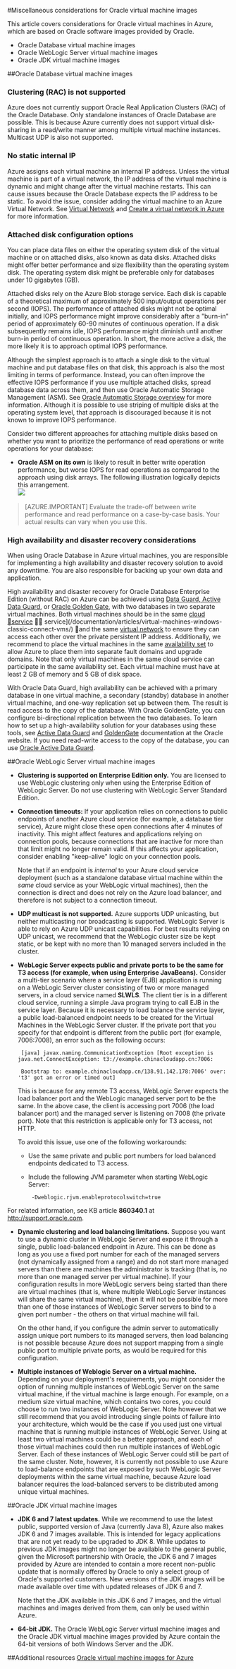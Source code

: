 <properties
pageTitle="Considerations for using Oracle VM images | Azure"
description="Learn about supported configurations and limitations for an Oracle VM on Windows Server in Azure before you deploy."
services="virtual-machines-windows"
documentationCenter=""
manager="timlt"
authors="rickstercdn"
tags="azure-service-management"/>

<tags
	ms.service="virtual-machines-windows"
	ms.date="05/17/2016"
	wacn.date=""/>

#Miscellaneous considerations for Oracle virtual machine images



This article covers considerations for Oracle virtual machines in Azure, which are based on Oracle software images provided by Oracle.  

-  Oracle Database virtual machine images
-  Oracle WebLogic Server virtual machine images
-  Oracle JDK virtual machine images

##Oracle Database virtual machine images
### Clustering (RAC) is not supported

Azure does not currently support Oracle Real Application Clusters (RAC) of the Oracle Database. Only standalone instances of Oracle Database are possible. This is because Azure currently does not support virtual disk-sharing in a read/write manner among multiple virtual machine instances. Multicast UDP is also not supported.

### No static internal IP

Azure assigns each virtual machine an internal IP address. Unless the virtual machine is part of a virtual network, the IP address of the virtual machine is dynamic and might change after the virtual machine restarts. This can cause issues because the Oracle Database expects the IP address to be static. To avoid the issue, consider adding the virtual machine to an Azure Virtual Network. See [Virtual Network](/documentation/services/networking/) and [Create a virtual network in Azure](/documentation/articles/virtual-networks-create-vnet-arm-pportal/) for more information.

### Attached disk configuration options

You can place data files on either the operating system disk of the virtual machine or on attached disks, also known as data disks. Attached disks might offer better performance and size flexibility than the operating system disk. The operating system disk might be preferable only for databases under 10 gigabytes (GB).

Attached disks rely on the Azure Blob storage service. Each disk is capable of a theoretical maximum of approximately 500 input/output operations per second (IOPS). The performance of attached disks might not be optimal initially, and IOPS performance might improve considerably after a "burn-in" period of approximately 60-90 minutes of continuous operation. If a disk subsequently remains idle, IOPS performance might diminish until another burn-in period of continuous operation. In short, the more active a disk, the more likely it is to approach optimal IOPS performance.

Although the simplest approach is to attach a single disk to the virtual machine and put database files on that disk, this approach is also the most limiting in terms of performance. Instead, you can often improve the effective IOPS performance if you use multiple attached disks, spread database data across them, and then use Oracle Automatic Storage Management (ASM). See [Oracle Automatic Storage overview](http://www.oracle.com/technetwork/database/index-100339.html) for more information. Although it is possible to use striping of multiple disks at the operating system level, that approach is discouraged because it is not known to improve IOPS performance.

Consider two different approaches for attaching multiple disks based on whether you want to prioritize the performance of read operations or write operations for your database:

- **Oracle ASM on its own** is likely to result in better write operation performance, but worse IOPS for read operations as compared to the approach using disk arrays. The following illustration logically depicts this arrangement.  
	![](./media/virtual-machines-windows-classic-oracle-considerations/image2.png)

>[AZURE.IMPORTANT] Evaluate the trade-off between write performance and read performance on a case-by-case basis. Your actual results can vary when you use this.

### High availability and disaster recovery considerations

When using Oracle Database in Azure virtual machines, you are responsible for implementing a high availability and disaster recovery solution to avoid any downtime. You are also responsible for backing up your own data and application.

High availability and disaster recovery for Oracle Database Enterprise Edition (without RAC) on Azure can be achieved using [Data Guard, Active Data Guard](http://www.oracle.com/technetwork/articles/oem/dataguardoverview-083155.html), or [Oracle Golden Gate](http://www.oracle.com/technetwork/middleware/goldengate), with two databases in two separate virtual machines. Both virtual machines should be in the same [cloud  service](/documentation/articles/virtual-machines-linux-classic-connect-vms/)  service](/documentation/articles/virtual-machines-windows-classic-connect-vms/)  and the same [virtual network](/documentation/services/networking/) to ensure they can access each other over the private persistent IP address. Additionally, we recommend to place the virtual machines in the same [availability set](/documentation/articles/virtual-machines-windows-manage-availability/) to allow Azure to place them into separate fault domains and upgrade domains. Note that only virtual machines in the same cloud service can participate in the same availability set. Each virtual machine must have at least 2 GB of memory and 5 GB of disk space.

With Oracle Data Guard, high availability can be achieved with a primary database in one virtual machine, a secondary (standby) database in another virtual machine, and one-way replication set up between them. The result is read access to the copy of the database. With Oracle GoldenGate, you can configure bi-directional replication between the two databases. To learn how to set up a high-availability solution for your databases using these tools, see [Active Data Guard](http://www.oracle.com/technetwork/database/features/availability/data-guard-documentation-152848.html) and [GoldenGate](http://docs.oracle.com/goldengate/1212/gg-winux/index.html) documentation at the Oracle website. If you need read-write access to the copy of the database, you can use [Oracle Active Data Guard](http://www.oracle.com/uk/products/database/options/active-data-guard/overview/index.html).

##Oracle WebLogic Server virtual machine images

-  **Clustering is supported on Enterprise Edition only.** You are licensed to use WebLogic clustering only when using the Enterprise Edition of WebLogic Server. Do not use clustering with WebLogic Server Standard Edition.

-  **Connection timeouts:** If your application relies on connections to public endpoints of another Azure cloud service (for example, a database tier service), Azure might close these open connections after 4 minutes of inactivity. This might affect features and applications relying on connection pools, because connections that are inactive for more than that limit might no longer remain valid. If this affects your application, consider enabling "keep-alive" logic on your connection pools.

	Note that if an endpoint is *internal* to your Azure cloud service deployment (such as a standalone database virtual machine within the *same* cloud service as your WebLogic virtual machines), then the connection is direct and does not rely on the Azure load balancer, and therefore is not subject to a connection timeout.

-  **UDP multicast is not supported.** Azure supports UDP unicasting, but neither multicasting nor broadcasting is supported. WebLogic Server is able to rely on Azure UDP unicast capabilities. For best results relying on UDP unicast, we recommend that the WebLogic cluster size be kept static, or be kept with no more than 10 managed servers included in the cluster.

-  **WebLogic Server expects public and private ports to be the same for T3 access (for example, when using Enterprise JavaBeans).** Consider a multi-tier scenario where a service layer (EJB) application is running on a WebLogic Server cluster consisting of two or more managed servers, in a cloud service named **SLWLS**. The client tier is in a different cloud service, running a simple Java program trying to call EJB in the service layer. Because it is necessary to load balance the service layer, a public load-balanced endpoint needs to be created for the Virtual Machines in the WebLogic Server cluster. If the private port that you specify for that endpoint is different from the public port (for example, 7006:7008), an error such as the following occurs:

		[java] javax.naming.CommunicationException [Root exception is java.net.ConnectException: t3://example.chinacloudapp.cn:7006:

		Bootstrap to: example.chinacloudapp.cn/138.91.142.178:7006' over: 't3' got an error or timed out]

	This is because for any remote T3 access, WebLogic Server expects the load balancer port and the WebLogic managed server port to be the same. In the above case, the client is accessing port 7006 (the load balancer port) and the managed server is listening on 7008 (the private port). Note that this restriction is applicable only for T3 access, not HTTP.

	To avoid this issue, use one of the following workarounds:

	-  Use the same private and public port numbers for load balanced endpoints dedicated to T3 access.

	-  Include the following JVM parameter when starting WebLogic Server:

			-Dweblogic.rjvm.enableprotocolswitch=true

For related information, see KB article **860340.1** at <http://support.oracle.com>.

-  **Dynamic clustering and load balancing limitations.** Suppose you want to use a dynamic cluster in WebLogic Server and expose it through a single, public load-balanced endpoint in Azure. This can be done as long as you use a fixed port number for each of the managed servers (not dynamically assigned from a range) and do not start more managed servers than there are machines the administrator is tracking (that is, no more than one managed server per virtual machine). If your configuration results in more WebLogic servers being started than there are virtual machines (that is, where multiple WebLogic Server instances will share the same virtual machine), then it will not be possible for more than one of those instances of WebLogic Server servers to bind to a given port number - the others on that virtual machine will fail.

	On the other hand, if you configure the admin server to automatically assign unique port numbers to its managed servers, then load balancing is not possible because Azure does not support mapping from a single public port to multiple private ports, as would be required for this configuration.

-  **Multiple instances of Weblogic Server on a virtual machine.** Depending on your deployment's requirements, you might consider the option of running multiple instances of WebLogic Server on the same virtual machine, if the virtual machine is large enough. For example, on a medium size virtual machine, which contains two cores, you could choose to run two instances of WebLogic Server. Note however that we still recommend that you avoid introducing single points of failure into your architecture, which would be the case if you used just one virtual machine that is running multiple instances of WebLogic Server. Using at least two virtual machines could be a better approach, and each of those virtual machines could then run multiple instances of WebLogic Server. Each of these instances of WebLogic Server could still be part of the same cluster. Note, however, it is currently not possible to use Azure to load-balance endpoints that are exposed by such WebLogic Server deployments within the same virtual machine, because Azure load balancer requires the load-balanced servers to be distributed among unique virtual machines.

##Oracle JDK virtual machine images

-  **JDK 6 and 7 latest updates.** While we recommend to use the latest public, supported version of Java (currently Java 8), Azure also makes JDK 6 and 7 images available. This is intended for legacy applications that are not yet ready to be upgraded to JDK 8. While updates to previous JDK images might no longer be available to the general public, given the Microsoft partnership with Oracle, the JDK 6 and 7 images provided by Azure are intended to contain a more recent non-public update that is normally offered by Oracle to only a select group of Oracle's supported customers. New versions of the JDK images will be made available over time with updated releases of JDK 6 and 7.

	Note that the JDK available in this JDK 6 and 7 images, and the virtual machines and images derived from them, can only be used within Azure.

-  **64-bit JDK.** The Oracle WebLogic Server virtual machine images and the Oracle JDK virtual machine images provided by Azure contain the 64-bit versions of both Windows Server and the JDK.

##Additional resources
[Oracle virtual machine images for Azure](/documentation/articles/virtual-machines-linux-classic-oracle-images/)
